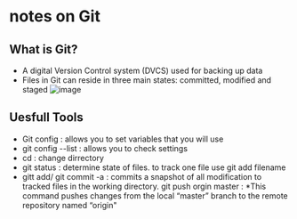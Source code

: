 # notes on Git

## What is Git?
- A digital Version Control system (DVCS) used for backing up data
- Files in Git can reside in three main states: committed, modified and staged
![image](https://blog.udemy.com/wp-content/uploads/2015/08/image066.png)

## Uesfull Tools
- Git config : allows you to set variables that you will use
- git config --list : allows you to check settings
- cd : change dirrectory
- git status : determine state of files. to track one file use git add filename
- gitt add/ git commit -a : commits a snapshot of all modification to tracked files in the working directory.
git push orgin master : *This command pushes changes from the local “master” branch to the remote repository named “origin"

